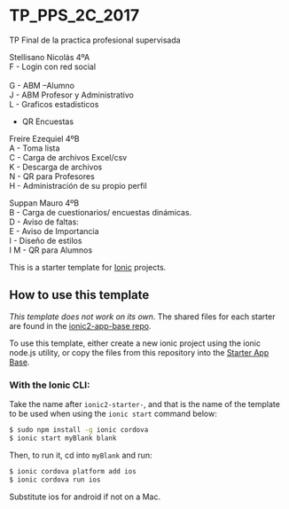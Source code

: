 # TP_PPS_2C_2017
TP Final de la practica profesional supervisada

Stellisano Nicolás 4ºA<br/>
F - Login con red social<br/>  
G - ABM –Alumno<br/> 
J - ABM Profesor y Administrativo<br/> 
L - Graficos estadisticos <br/> 
  - QR Encuestas <br/>

Freire Ezequiel 4ºB<br/>
A - Toma lista <br/> 
C - Carga de archivos Excel/csv <br/> 
K - Descarga de archivos<br/>
N - QR para Profesores<br/> 
H - Administración de su propio perfil<br/>

Suppan Mauro 4ºB<br/>
B - Carga de cuestionarios/ encuestas dinámicas.<br/>
D - Aviso de faltas: <br/>
E - Aviso de Importancia <br/> 
I - Diseño de estilos<br/> I
M - QR para Alumnos<br/> 



This is a starter template for [Ionic](http://ionicframework.com/docs/) projects.

## How to use this template

*This template does not work on its own*. The shared files for each starter are found in the [ionic2-app-base repo](https://github.com/ionic-team/ionic2-app-base).

To use this template, either create a new ionic project using the ionic node.js utility, or copy the files from this repository into the [Starter App Base](https://github.com/ionic-team/ionic2-app-base).

### With the Ionic CLI:

Take the name after `ionic2-starter-`, and that is the name of the template to be used when using the `ionic start` command below:

```bash
$ sudo npm install -g ionic cordova
$ ionic start myBlank blank
```

Then, to run it, cd into `myBlank` and run:

```bash
$ ionic cordova platform add ios
$ ionic cordova run ios
```

Substitute ios for android if not on a Mac.

